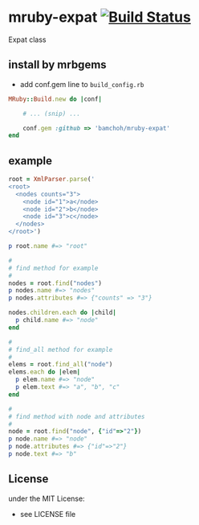 # mruby-expat   [![Build Status](https://travis-ci.org/bamchoh/mruby-expat.png?branch=master)](https://travis-ci.org/bamchoh/mruby-expat)
Expat class
## install by mrbgems
- add conf.gem line to `build_config.rb`

```ruby
MRuby::Build.new do |conf|

    # ... (snip) ...

    conf.gem :github => 'bamchoh/mruby-expat'
end
```
## example
```ruby
root = XmlParser.parse('
<root>
  <nodes counts="3">
    <node id="1">a</node>
    <node id="2">b</node>
    <node id="3">c</node>
  </nodes>
</root>')

p root.name #=> "root"

#
# find method for example
#
nodes = root.find("nodes")
p nodes.name #=> "nodes"
p nodes.attributes #=> {"counts" => "3"}

nodes.children.each do |child|
  p child.name #=> "node"
end

#
# find_all method for example
#
elems = root.find_all("node")
elems.each do |elem|
  p elem.name #=> "node"
  p elem.text #=> "a", "b", "c"
end

#
# find method with node and attributes
#
node = root.find("node", {"id"=>"2"})
p node.name #=> "node"
p node.attributes #=> {"id"=>"2"}
p node.text #=> "b"
```

## License
under the MIT License:
- see LICENSE file

